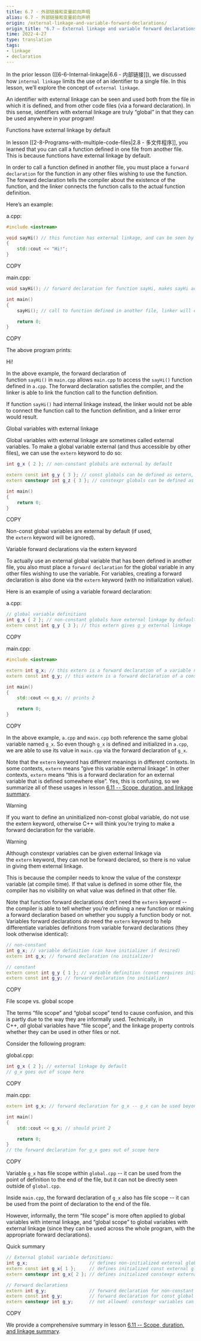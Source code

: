 ```yaml
---
title: 6.7 - 外部链接和变量前向声明
alias: 6.7 - 外部链接和变量前向声明
origin: /external-linkage-and-variable-forward-declarations/
origin_title: "6.7 — External linkage and variable forward declarations"
time: 2022-4-27
type: translation
tags:
- linkage
- declaration
---
```



In the prior lesson ([[6-6-Internal-linkage|6.6 - 内部链接]]), we discussed how `internal linkage` limits the use of an identifier to a single file. In this lesson, we’ll explore the concept of `external linkage`.

An identifier with external linkage can be seen and used both from the file in which it is defined, and from other code files (via a forward declaration). In this sense, identifiers with external linkage are truly “global” in that they can be used anywhere in your program!

Functions have external linkage by default

In lesson [[2-8-Programs-with-multiple-code-files|2.8 - 多文件程序]], you learned that you can call a function defined in one file from another file. This is because functions have external linkage by default.

In order to call a function defined in another file, you must place a `forward declaration` for the function in any other files wishing to use the function. The forward declaration tells the compiler about the existence of the function, and the linker connects the function calls to the actual function definition.

Here’s an example:

a.cpp:

```cpp
#include <iostream>

void sayHi() // this function has external linkage, and can be seen by other files
{
    std::cout << "Hi!";
}
```

COPY

main.cpp:

```cpp
void sayHi(); // forward declaration for function sayHi, makes sayHi accessible in this file

int main()
{
    sayHi(); // call to function defined in another file, linker will connect this call to the function definition

    return 0;
}
```

COPY

The above program prints:

Hi!

In the above example, the forward declaration of function `sayHi()` in `main.cpp` allows `main.cpp` to access the `sayHi()` function defined in `a.cpp`. The forward declaration satisfies the compiler, and the linker is able to link the function call to the function definition.

If function `sayHi()` had internal linkage instead, the linker would not be able to connect the function call to the function definition, and a linker error would result.

Global variables with external linkage

Global variables with external linkage are sometimes called external variables. To make a global variable external (and thus accessible by other files), we can use the `extern` keyword to do so:

```cpp
int g_x { 2 }; // non-constant globals are external by default

extern const int g_y { 3 }; // const globals can be defined as extern, making them external
extern constexpr int g_z { 3 }; // constexpr globals can be defined as extern, making them external (but this is useless, see the note in the next section)

int main()
{
    return 0;
}
```

COPY

Non-const global variables are external by default (if used, the `extern` keyword will be ignored).

Variable forward declarations via the extern keyword

To actually use an external global variable that has been defined in another file, you also must place a `forward declaration` for the global variable in any other files wishing to use the variable. For variables, creating a forward declaration is also done via the `extern` keyword (with no initialization value).

Here is an example of using a variable forward declaration:

a.cpp:

```cpp
// global variable definitions
int g_x { 2 }; // non-constant globals have external linkage by default
extern const int g_y { 3 }; // this extern gives g_y external linkage
```

COPY

main.cpp:

```cpp
#include <iostream>

extern int g_x; // this extern is a forward declaration of a variable named g_x that is defined somewhere else
extern const int g_y; // this extern is a forward declaration of a const variable named g_y that is defined somewhere else

int main()
{
    std::cout << g_x; // prints 2

    return 0;
}
```

COPY

In the above example, `a.cpp` and `main.cpp` both reference the same global variable named `g_x`. So even though `g_x` is defined and initialized in `a.cpp`, we are able to use its value in `main.cpp` via the forward declaration of `g_x`.

Note that the `extern` keyword has different meanings in different contexts. In some contexts, `extern` means “give this variable external linkage”. In other contexts, `extern` means “this is a forward declaration for an external variable that is defined somewhere else”. Yes, this is confusing, so we summarize all of these usages in lesson [6.11 -- Scope, duration, and linkage summary](https://www.learncpp.com/cpp-tutorial/scope-duration-and-linkage-summary/).

Warning

If you want to define an uninitialized non-const global variable, do not use the extern keyword, otherwise C++ will think you’re trying to make a forward declaration for the variable.

Warning

Although constexpr variables can be given external linkage via the `extern` keyword, they can not be forward declared, so there is no value in giving them external linkage.

This is because the compiler needs to know the value of the constexpr variable (at compile time). If that value is defined in some other file, the compiler has no visibility on what value was defined in that other file.

Note that function forward declarations don’t need the `extern` keyword -- the compiler is able to tell whether you’re defining a new function or making a forward declaration based on whether you supply a function body or not. Variables forward declarations _do_ need the `extern` keyword to help differentiate variables definitions from variable forward declarations (they look otherwise identical):

```cpp
// non-constant
int g_x; // variable definition (can have initializer if desired)
extern int g_x; // forward declaration (no initializer)

// constant
extern const int g_y { 1 }; // variable definition (const requires initializers)
extern const int g_y; // forward declaration (no initializer)
```

COPY

File scope vs. global scope

The terms “file scope” and “global scope” tend to cause confusion, and this is partly due to the way they are informally used. Technically, in C++, _all_ global variables have “file scope”, and the linkage property controls whether they can be used in other files or not.

Consider the following program:

global.cpp:

```cpp
int g_x { 2 }; // external linkage by default
// g_x goes out of scope here
```

COPY

main.cpp:

```cpp
extern int g_x; // forward declaration for g_x -- g_x can be used beyond this point in this file

int main()
{
    std::cout << g_x; // should print 2

    return 0;
}
// the forward declaration for g_x goes out of scope here
```

COPY

Variable `g_x` has file scope within `global.cpp` -- it can be used from the point of definition to the end of the file, but it can not be directly seen outside of `global.cpp`.

Inside `main.cpp`, the forward declaration of `g_x` also has file scope -- it can be used from the point of declaration to the end of the file.

However, informally, the term “file scope” is more often applied to global variables with internal linkage, and “global scope” to global variables with external linkage (since they can be used across the whole program, with the appropriate forward declarations).

Quick summary

```cpp
// External global variable definitions:
int g_x;                       // defines non-initialized external global variable (zero initialized by default)
extern const int g_x{ 1 };     // defines initialized const external global variable
extern constexpr int g_x{ 2 }; // defines initialized constexpr external global variable

// Forward declarations
extern int g_y;                // forward declaration for non-constant global variable
extern const int g_y;          // forward declaration for const global variable
extern constexpr int g_y;      // not allowed: constexpr variables can't be forward declared
```

COPY

We provide a comprehensive summary in lesson [6.11 -- Scope, duration, and linkage summary](https://www.learncpp.com/cpp-tutorial/scope-duration-and-linkage-summary/).